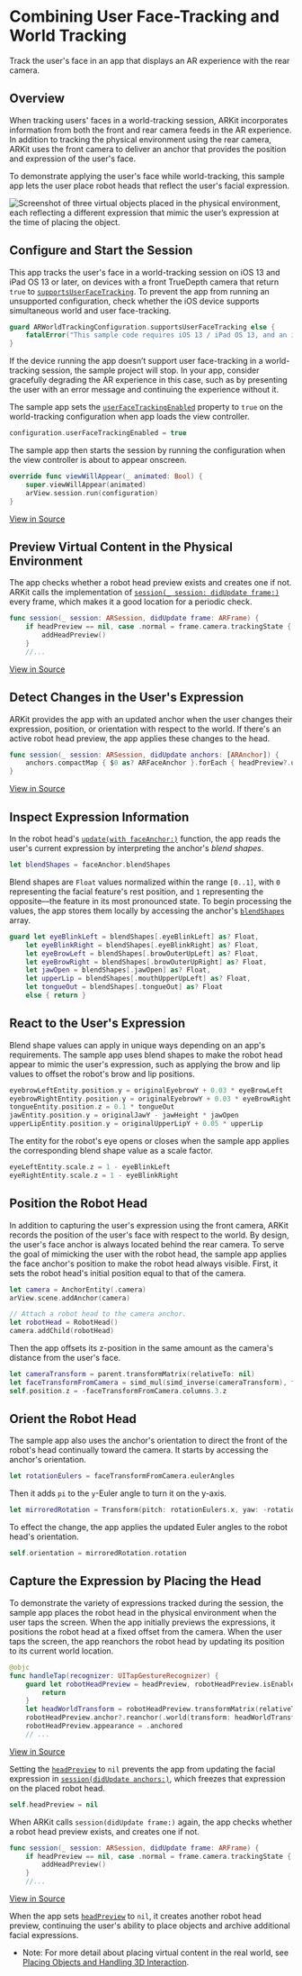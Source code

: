 # Combining User Face-Tracking and World Tracking

Track the user's face in an app that displays an AR experience with the rear camera. 

## Overview

When tracking users' faces in a world-tracking session, ARKit incorporates information from both the front and rear camera feeds in the AR experience. In addition to tracking the physical environment using the rear camera, ARKit uses the front camera to deliver an anchor that provides the position and expression of the user's face. 

To demonstrate applying the user's face while world-tracking, this sample app lets the user place robot heads that reflect the user's facial expression.

![Screenshot of three virtual objects placed in the physical environment, each reflecting a different expression that mimic the user’s expression at the time of placing the object.](Documentation/screenshot.jpg)

## Configure and Start the Session

This app tracks the user's face in a world-tracking session on iOS 13 and iPad OS 13 or later, on devices with a front TrueDepth camera that return `true` to [`supportsUserFaceTracking`][6]. To prevent the app from running an unsupported configuration, check whether the iOS device supports simultaneous world and user face-tracking. 

``` swift
guard ARWorldTrackingConfiguration.supportsUserFaceTracking else {
    fatalError("This sample code requires iOS 13 / iPad OS 13, and an iOS device with a front TrueDepth camera. Note: 2020 iPads do not support user face-tracking while world tracking.")
}
```

If the device running the app doesn’t support user face-tracking in a world-tracking session, the sample project will stop. In your app, consider gracefully degrading the AR experience in this case, such as by presenting the user with an error message and continuing the experience without it.

The sample app sets the [`userFaceTrackingEnabled`][1] property to `true` on the world-tracking configuration when app loads the view controller.

``` swift
configuration.userFaceTrackingEnabled = true
```

The sample app then starts the session by running the configuration when the view controller is about to appear onscreen.

``` swift
override func viewWillAppear(_ animated: Bool) {
    super.viewWillAppear(animated)
    arView.session.run(configuration)
}
```
[View in Source](x-source-tag://RunConfiguration)

## Preview Virtual Content in the Physical Environment

The app checks whether a robot head preview exists and creates one if not. ARKit calls the implementation of [`session(_ session: didUpdate frame:)`][3] every frame, which makes it a good location for a periodic check.

``` swift
func session(_ session: ARSession, didUpdate frame: ARFrame) {
    if headPreview == nil, case .normal = frame.camera.trackingState {
        addHeadPreview()
    }
    //...
```
[View in Source](x-source-tag://AddHeadPreview)

## Detect Changes in the User's Expression 

ARKit provides the app with an updated anchor when the user changes their expression, position, or orientation with respect to the world. If there's an active robot head preview, the app applies these changes to the head. 

``` swift
func session(_ session: ARSession, didUpdate anchors: [ARAnchor]) {
    anchors.compactMap { $0 as? ARFaceAnchor }.forEach { headPreview?.update(with: $0) }
}
```
[View in Source](x-source-tag://UpdateFacialExpression)

## Inspect Expression Information

In the robot head's [`update(with faceAnchor:)`](x-source-tag://InterpretBlendShapes) function, the app reads the user's current expression by interpreting the anchor's *blend shapes*. 

``` swift
let blendShapes = faceAnchor.blendShapes
```

Blend shapes are `Float` values normalized within the range `[0..1]`, with `0` representing the facial feature's rest position, and `1` representing the opposite––the feature in its most pronounced state. To begin processing the values, the app stores them locally by accessing the anchor's [`blendShapes`][4] array. 

``` swift
guard let eyeBlinkLeft = blendShapes[.eyeBlinkLeft] as? Float,
    let eyeBlinkRight = blendShapes[.eyeBlinkRight] as? Float,
    let eyeBrowLeft = blendShapes[.browOuterUpLeft] as? Float,
    let eyeBrowRight = blendShapes[.browOuterUpRight] as? Float,
    let jawOpen = blendShapes[.jawOpen] as? Float,
    let upperLip = blendShapes[.mouthUpperUpLeft] as? Float,
    let tongueOut = blendShapes[.tongueOut] as? Float
    else { return }
```

## React to the User's Expression

Blend shape values can apply in unique ways depending on an app's requirements. The sample app uses blend shapes to make the robot head appear to mimic the user's expression, such as applying the brow and lip values to offset the robot's brow and lip positions. 

``` swift
eyebrowLeftEntity.position.y = originalEyebrowY + 0.03 * eyeBrowLeft
eyebrowRightEntity.position.y = originalEyebrowY + 0.03 * eyeBrowRight
tongueEntity.position.z = 0.1 * tongueOut
jawEntity.position.y = originalJawY - jawHeight * jawOpen
upperLipEntity.position.y = originalUpperLipY + 0.05 * upperLip
```

The entity for the robot's eye opens or closes when the sample app applies the corresponding blend shape value as a scale factor. 

``` swift
eyeLeftEntity.scale.z = 1 - eyeBlinkLeft
eyeRightEntity.scale.z = 1 - eyeBlinkRight
```

## Position the Robot Head

In addition to capturing the user's expression using the front camera, ARKit records the position of the user's face with respect to the world. By design, the user's face anchor is always located behind the rear camera. To serve the goal of mimicking the user with the robot head, the sample app applies the face anchor's position to make the robot head always visible. First, it sets the robot head's initial position equal to that of the camera. 

``` swift
let camera = AnchorEntity(.camera)
arView.scene.addAnchor(camera)

// Attach a robot head to the camera anchor.
let robotHead = RobotHead()
camera.addChild(robotHead)
```

Then the app offsets its z-position in the same amount as the camera's distance from the user's face. 

``` swift
let cameraTransform = parent.transformMatrix(relativeTo: nil)
let faceTransformFromCamera = simd_mul(simd_inverse(cameraTransform), faceAnchor.transform)
self.position.z = -faceTransformFromCamera.columns.3.z
```

## Orient the Robot Head

The sample app also uses the anchor's orientation to direct the front of the robot's head continually toward the camera. It starts by accessing the anchor's orientation. 

``` swift
let rotationEulers = faceTransformFromCamera.eulerAngles
```

Then it adds `pi` to the `y`-Euler angle to turn it on the y-axis. 

``` swift
let mirroredRotation = Transform(pitch: rotationEulers.x, yaw: -rotationEulers.y + .pi, roll: rotationEulers.z)
```

To effect the change, the app applies the updated Euler angles to the robot head's orientation. 

``` swift
self.orientation = mirroredRotation.rotation
```

## Capture the Expression by Placing the Head

To demonstrate the variety of expressions tracked during the session, the sample app places the robot head in the physical environment when the user taps the screen. When the app initially previews the expressions, it positions the robot head at a fixed offset from the camera. When the user taps the screen, the app reanchors the robot head by updating its position to its current world location.

``` swift
@objc
func handleTap(recognizer: UITapGestureRecognizer) {
    guard let robotHeadPreview = headPreview, robotHeadPreview.isEnabled, robotHeadPreview.appearance == .tracked else {
        return
    }
    let headWorldTransform = robotHeadPreview.transformMatrix(relativeTo: nil)
    robotHeadPreview.anchor?.reanchor(.world(transform: headWorldTransform))
    robotHeadPreview.appearance = .anchored
    // ...
```
[View in Source](x-source-tag://HandleTap)

Setting the [`headPreview`](x-source-tag://HeadPreview) to `nil` prevents the app from updating the facial expression in [`session(didUpdate anchors:)`](x-source-tag://AddHeadPreview), which freezes that expression on the placed robot head. 

``` swift
self.headPreview = nil
```

When ARKit calls `session(didUpdate frame:)` again, the app checks whether a robot head preview exists, and creates one if not. 

``` swift
func session(_ session: ARSession, didUpdate frame: ARFrame) {
    if headPreview == nil, case .normal = frame.camera.trackingState {
        addHeadPreview()
    }
    //...
```
[View in Source](x-source-tag://AddHeadPreview)

When the app sets [`headPreview`](x-source-tag://HeadPreview) to `nil`, it creates another robot head preview, continuing the user's ability to place objects and archive additional facial expressions. 

- Note: For more detail about placing virtual content in the real world, see [Placing Objects and Handling 3D Interaction][5].

[1]:https://developer.apple.com/documentation/arkit/arworldtrackingconfiguration/3223422-userfacetrackingenabled
[2]:https://developer.apple.com/documentation/arkit/arworldtrackingconfiguration
[3]:https://developer.apple.com/documentation/arkit/arsessiondelegate/2865611-session
[4]:https://developer.apple.com/documentation/arkit/arfaceanchor/2928251-blendshapes
[5]:https://developer.apple.com/documentation/arkit/world_tracking/placing_objects_and_handling_3d_interaction
[6]:https://developer.apple.com/documentation/arkit/arworldtrackingconfiguration/3223421-supportsuserfacetracking
